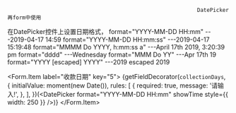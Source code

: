                                                                 DatePicker再form中使用
在DatePicker控件上设置日期格式，
    format="YYYY-MM-DD HH:mm" ---2019-04-17 14:59
    format="YYYY-MM-DD HH:mm:ss" ---2019-04-17 15:19:48
    format="MMMM Do YYYY, h:mm:ss a" ---April 17th 2019, 3:20:39 pm
    format="dddd" ---Wednesday
    format="MMM Do YY" ---Apr 17th 19
    format="YYYY [escaped] YYYY" ---2019 escaped 2019
    
<Form.Item label="收款日期" key="5">
  {getFieldDecorator(`collectionDays`, {
    initialValue: moment(new Date()),
    rules: [
      {
        required: true,
        message: '请输入!',
      },
    ],
  })(<DatePicker format="YYYY-MM-DD HH:mm" showTime style={{ width: 250 }} />)}
</Form.Item>

